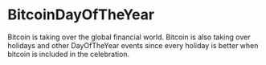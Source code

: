 # BitcoinDayOfTheYear
Bitcoin is taking over the global financial world.  Bitcoin is also taking over holidays and other DayOfTheYear events since every holiday is better when bitcoin is included in the celebration.
